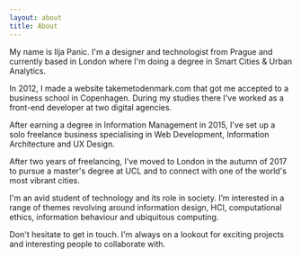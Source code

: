 ```yaml
---
layout: about
title: About
---
```


My name is Ilja Panic. I'm a designer and technologist from Prague and currently based in London where I'm doing a degree in Smart Cities & Urban Analytics.

In 2012, I made a website takemetodenmark.com that got me accepted to a business school in Copenhagen. During my studies there I've worked as a front-end developer at two digital agencies.

After earning a degree in Information Management in 2015, I've set up a solo freelance business specialising in Web Development, Information Architecture and UX Design.

After two years of freelancing, I've moved to London in the autumn of 2017 to pursue a master's degree at UCL and to connect with one of the world's most vibrant cities.

I'm an avid student of technology and its role in society. I’m interested in a range of themes revolving around information design, HCI, computational ethics, information behaviour and ubiquitous computing.

Don't hesitate to get in touch. I'm always on a lookout for exciting projects and interesting people to collaborate with.
